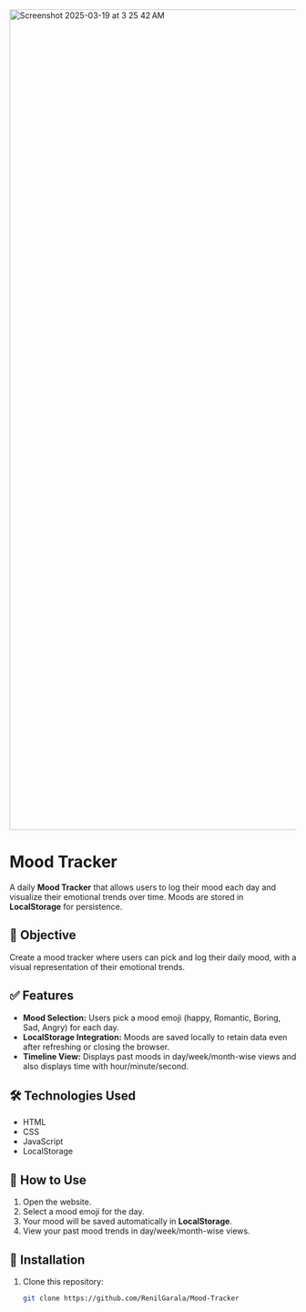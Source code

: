 <img width="1440" alt="Screenshot 2025-03-19 at 3 25 42 AM" src="https://github.com/user-attachments/assets/8bcc11a6-a275-4d9e-a64c-cfa58efc35a6" />

# Mood Tracker  

A daily **Mood Tracker** that allows users to log their mood each day and visualize their emotional trends over time. Moods are stored in **LocalStorage** for persistence.  

## 🚀 Objective  
Create a mood tracker where users can pick and log their daily mood, with a visual representation of their emotional trends.  

## ✅ Features  
- **Mood Selection:** Users pick a mood emoji (happy, Romantic, Boring, Sad, Angry) for each day.  
- **LocalStorage Integration:** Moods are saved locally to retain data even after refreshing or closing the browser.  
- **Timeline View:** Displays past moods in day/week/month-wise views and also displays time with hour/minute/second.  

## 🛠️ Technologies Used  
- HTML  
- CSS  
- JavaScript  
- LocalStorage  

## 📌 How to Use  
1. Open the website.  
2. Select a mood emoji for the day.  
3. Your mood will be saved automatically in **LocalStorage**.  
4. View your past mood trends in day/week/month-wise views.    

## 📂 Installation  
1. Clone this repository:  
   ```bash
   git clone https://github.com/RenilGarala/Mood-Tracker
